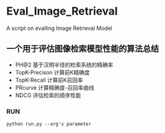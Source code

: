 # Eval_Image_Retrieval
A script on evalling Image Retrieval Model
## 一个用于评估图像检索模型性能的算法总结
* PH@2 基于汉明半径的检索系统的精确率
* TopK-Precison 计算前K精确度
* TopK-Recall 计算前K召回率
* PRcurve 计算精确度-召回率曲线
* NDCG 评估检索的顺序性能
### RUN
```shell
python run.py --arg's parameter
```
